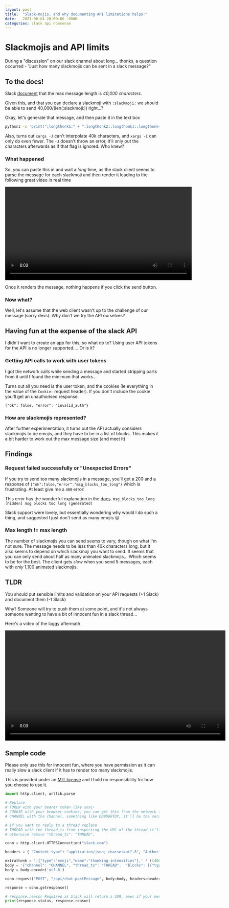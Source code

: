 ```yaml
---
layout: post
title:  "Slack-mojis, and why documenting API limitations helps!"
date:   2021-08-04 20:00:00 -0000
categories: slack api nonsense
---
```

# Slackmojis and API limits
During a "discussion" on our slack channel about long... thonks, a question occurred - "Just how many slackmojis can be sent in a slack message?"

## To the docs!
Slack [document](https://api.slack.com/changelog/2018-04-truncating-really-long-messages) that the max message length is *40,000 characters*.

Given this, and that you can declare a slackmoji with `:slackmoji:` we should be able to send 40,000/(len(:slackmoji:)) right...?

Okay, let's generate that message, and then paste it in the text box

```bash
python3 -c 'print(":longthonk1:" + ":longthonk2::longthonk3::longthonk4:" * ((40000- len(":longthonk1:") - len(":longthonk5:") )// len(":longthonk2::longthonk3::longthonk4:")) + ":longthonk5:")'
```

Also, turns out `xargs -J` can't interpolate 40k characters, and `xargs -I` can only do even fewer. The `-J` doesn't throw an error, it'll only put the characters afterwards as if that flag is ignored. Who knew?

### What happened
So, you can paste this in and wait a *long* time, as the slack client seems to parse the message for each slackmoji and then render it leading to the following great video in real time

<video width="610" controls>
  <source src="/assets/2021-08-05-always-document-api-limitations/slow-decoding.mp4" type="video/mp4">
Your browser does not support the video tag.
</video>

Once it renders the message, nothing happens if you click the send button.

### Now what?
Well, let's assume that the web client wasn't up to the challenge of our message (sorry devs). Why don't we try the API ourselves?

## Having fun at the expense of the slack API
I didn't want to create an app for this, so what do to? Using user API tokens for the API is no longer supported.... Or is it?

### Getting API calls to work with user tokens
I got the network calls while sending a message and started stripping parts from it until I found the minimum that works...

Turns out all you need is the user token, and the cookies (Ie everything in the value of the `Cookie:` request header). If you don't include the cookie you'll get an unauthorised response.

```{"ok": false, "error": "invalid_auth"}```

### How are slackmojis represented?

After further experimentation, it turns out the API actually considers slackmojis to be emojis, and they have to be in a list of blocks. This makes it a bit harder to work out the max message size (and meet it)

## Findings

### Request failed successfully or "Unexpected Errors"
If you try to send too many slackmojis in a message, you'll get a 200 and a response of `{"ok":false,"error":"msg_blocks_too_long"}` which is frustrating. At least give me a `400` error!

This error has the wonderful explanation in the [docs](https://api.slack.com/methods/chat.postMessage#errors).
```msg_blocks_too_long [hidden]	msg blocks too long (generated)```

Slack support were lovely, but essentially wondering why would I do such a thing, and suggested I just don't send as many emojis 😔

### Max length != max length
The number of slackmojis you can send seems to vary, though on what I'm not sure. The message needs to be less than 40k characters long, but it also seems to depend on which slackmoji you want to send. It seems that you can only send about half as many animated slackmojis... Which seems to be for the best. The client gets *slow* when you send 5 messages, each with *only* 1,100 animated slackmojis.


## TLDR
You should put sensible limits and validation on your API requests (+1 Slack) and document them (-1 Slack)

Why? Someone will try to push them at some point, and it's not always someone wanting to have a bit of innocent fun in a slack thread...

Here's a video of the laggy aftermath

<video width="720" controls>
  <source src="/assets/2021-08-05-always-document-api-limitations/laggy-rendering.mp4" type="video/mp4">
Your browser does not support the video tag.
</video>


## Sample code
Please only use this for innocent fun, where you have permission as it can really slow a slack client if it has to render too many slackmojis.

This is provided under an [MIT license](https://github.com/git/git-scm.com/blob/main/MIT-LICENSE.txt) and I hold no responsibility for how you choose to use it.

```python
import http.client, urllib.parse

# Replace
# TOKEN with your bearer token like xoxc-
# COOKIE with your browser cookies, you can get this from the network tab
# CHANNEL with the channel, something like DD95R8TDY, it'll be the second level in your browser ie $2 in https://app.slack.com/client/$1/$2

# If you want to reply to a thread replace
# THREAD with the thread_ts from inspecting the URL of the thread it'll be the fourth level in your browser ie $3 in  https://app.slack.com/client/$1/$2/thread/$2-$3
# otherwise remove "thread_ts": "THREAD",

conn = http.client.HTTPSConnection("slack.com")

headers = { "Content-type": "application/json; charset=utf-8", "Authorization": "Bearer TOKEN", "cookie": "COOKIE"}

extrathonk = ',{"type":"emoji","name":"thonking-intensifies"},' * ((40600 - len('{"type":"emoji","name":"thonking-intensifies"}') - len(',{"type":"emoji","name":"thonking-intensifies"}') ) // len(',{"type":"emoji","name":"thonking-intensifies"},')) + ',{"type":"emoji","name":"thonking-intensifies"}'
body = '{"channel": "CHANNEL", "thread_ts": "THREAD",  "blocks": [{"type":"rich_text","elements":[{"type":"rich_text_section","elements":[{"type":"text","text":"‎"}, %s]}]}]}' % extrathonk
body = body.encode('utf-8')

conn.request("POST", "/api/chat.postMessage", body=body, headers=headers)

response = conn.getresponse()

# response.reason Required as Slack will return a 200, even if your message fails due to "msg_blocks_too_long".
print(response.status, response.reason)

```

